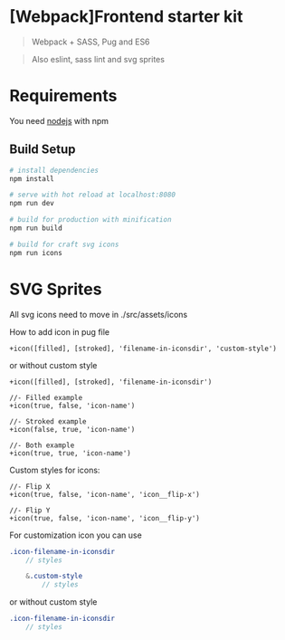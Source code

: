 # [Webpack]Frontend starter kit

> Webpack + SASS, Pug and ES6

> Also eslint, sass lint and svg sprites

# Requirements

You need [nodejs](https://nodejs.org/en/) with npm

## Build Setup

``` bash
# install dependencies
npm install

# serve with hot reload at localhost:8080
npm run dev

# build for production with minification
npm run build

# build for craft svg icons
npm run icons

```

# SVG Sprites

All svg icons need to move in ./src/assets/icons

How to add icon in pug file
```pug
+icon([filled], [stroked], 'filename-in-iconsdir', 'custom-style')
```
or without custom style
```pug
+icon([filled], [stroked], 'filename-in-iconsdir')

//- Filled example
+icon(true, false, 'icon-name')

//- Stroked example
+icon(false, true, 'icon-name')

//- Both example
+icon(true, true, 'icon-name')
```

Custom styles for icons:
```pug
//- Flip X
+icon(true, false, 'icon-name', 'icon__flip-x')

//- Flip Y
+icon(true, false, 'icon-name', 'icon__flip-y')
```

For customization icon you can use
```sass
.icon-filename-in-iconsdir
    // styles

    &.custom-style
        // styles
```
or without custom style
```sass
.icon-filename-in-iconsdir
    // styles
```

